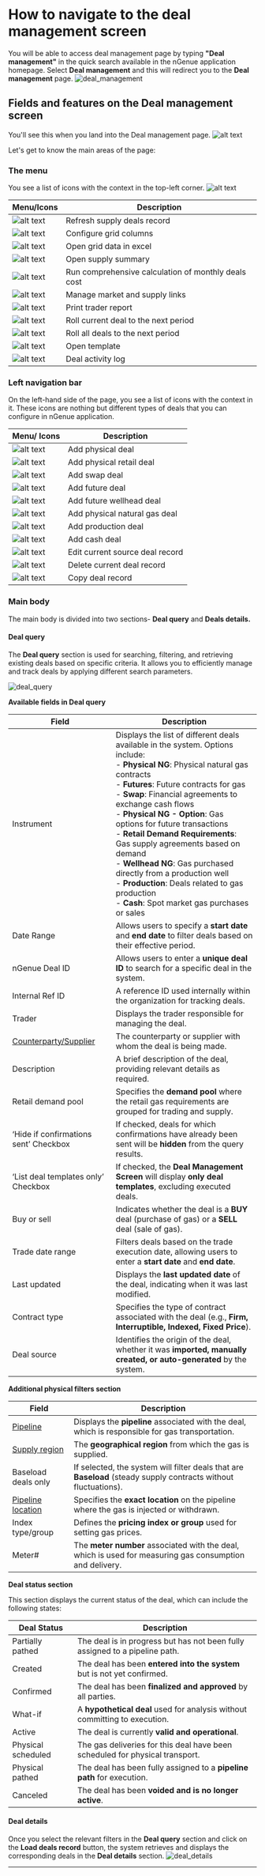 # How to navigate to the deal management screen

You will be able to access deal management page by typing **"Deal management"** in the quick search available in the nGenue application homepage. Select **Deal management** and this will redirect you to the **Deal management** page.
![deal_management](./images/configure_deal_1.png)

## Fields and features on the Deal management screen

You'll see this when you land into the Deal management page.
![alt text](./images/deal_management_1.png)

Let's get to know the main areas of the page:

### The menu

You see a list of icons with the context in the top-left corner.
![alt text](./images/deal_management_2.png)

| Menu/Icons | Description |
| ----------- | ----------- |
| ![alt text](./images/icons/icon_1.png) | Refresh supply deals record |
| ![alt text](./images/icons/icon_2.png) | Configure grid columns |
| ![alt text](./images/icons/icon_3.png) | Open grid data in excel |
| ![alt text](./images/icons/icon_4.png) | Open supply summary |
| ![alt text](./images/icons/icon_5.png) | Run comprehensive calculation of monthly deals cost |
| ![alt text](./images/icons/icon_6.png) | Manage market and supply links |
| ![alt text](./images/icons/icon_7.png) | Print trader report |
| ![alt text](./images/icons/icon_8.png) | Roll current deal to the next period |
| ![alt text](./images/icons/icon_9.png) | Roll all deals to the next period |
| ![alt text](./images/icons/icon_10.png) | Open template |
| ![alt text](./images/icons/icon_11.png) | Deal activity log |

### Left navigation bar

On the left-hand side of the page, you see a list of icons with the context in it. These icons are nothing but different types of deals that you can configure in nGenue application.

| Menu/ Icons | Description |
| ----------- | ----------- |
| ![alt text](./images/icons/icon_12.png) | Add physical deal |
| ![alt text](./images/icons/icon_13.png) | Add physical retail deal |
| ![alt text](./images/icons/icon_14.png) | Add swap deal |
| ![alt text](./images/icons/icon_15.png) | Add future deal |
| ![alt text](./images/icons/icon_16.png) | Add future wellhead deal |
| ![alt text](./images/icons/icon_17.png) | Add physical natural gas deal |
| ![alt text](./images/icons/icon_18.png) | Add production deal |
| ![alt text](./images/icons/icon_19.png) | Add cash deal |
| ![alt text](./images/icons/icon_20.png) | Edit current source deal record |
| ![alt text](./images/icons/icon_21.png) | Delete current deal record |
| ![alt text](./images/icons/icon_22.png) | Copy deal record |

### Main body

The main body is divided into two sections- **Deal query** and **Deals details.** 

#### Deal query

The **Deal query** section is used for searching, filtering, and retrieving existing deals based on specific criteria. It allows you to efficiently manage and track deals by applying different search parameters.

![deal_query](./images/configure_deal_2.png)

**Available fields in Deal query**

| Field | Description |
|------------|------------|
| Instrument | Displays the list of different deals available in the system. Options include: <br> - **Physical NG**: Physical natural gas contracts <br> - **Futures**: Future contracts for gas <br> - **Swap**: Financial agreements to exchange cash flows <br> - **Physical NG - Option**: Gas options for future transactions <br> - **Retail Demand Requirements**: Gas supply agreements based on demand <br> - **Wellhead NG**: Gas purchased directly from a production well <br> - **Production**: Deals related to gas production <br> - **Cash**: Spot market gas purchases or sales |
| Date Range | Allows users to specify a **start date** and **end date** to filter deals based on their effective period. |
| nGenue Deal ID | Allows users to enter a **unique deal ID** to search for a specific deal in the system. |
| Internal Ref ID | A reference ID used internally within the organization for tracking deals. |
| Trader | Displays the trader responsible for managing the deal. |
| [Counterparty/Supplier](../getting_started/counterparty/create_counterparty.md) | The counterparty or supplier with whom the deal is being made. |
| Description | A brief description of the deal, providing relevant details as required. |
| Retail demand pool | Specifies the **demand pool** where the retail gas requirements are grouped for trading and supply. |
| ‘Hide if confirmations sent’ Checkbox | If checked, deals for which confirmations have already been sent will be **hidden** from the query results. |
| ‘List deal templates only’ Checkbox | If checked, the **Deal Management Screen** will display **only deal templates**, excluding executed deals. |
| Buy or sell | Indicates whether the deal is a **BUY** deal (purchase of gas) or a **SELL** deal (sale of gas). |
| Trade date range | Filters deals based on the trade execution date, allowing users to enter a **start date** and **end date**. |
| Last updated | Displays the **last updated date** of the deal, indicating when it was last modified. |
| Contract type | Specifies the type of contract associated with the deal (e.g., **Firm, Interruptible, Indexed, Fixed Price**). |
| Deal source | Identifies the origin of the deal, whether it was **imported, manually created, or auto-generated** by the system. |

**Additional physical filters section**

| Field | Description |
|------------|------------|
| [Pipeline](../getting_started/configure_pipeline.md) | Displays the **pipeline** associated with the deal, which is responsible for gas transportation. |
| [Supply region](../getting_started/configure_supply_region.md) | The **geographical region** from which the gas is supplied. |
| Baseload deals only | If selected, the system will filter deals that are **Baseload** (steady supply contracts without fluctuations). |
| [Pipeline location](../getting_started/configure_pipeline.md#step-2-create-a-new-pipeline-record) | Specifies the **exact location** on the pipeline where the gas is injected or withdrawn. |
| Index type/group | Defines the **pricing index or group** used for setting gas prices. |
| Meter# | The **meter number** associated with the deal, which is used for measuring gas consumption and delivery. |

**Deal status section**

This section displays the current status of the deal, which can include the following states:

| Deal Status | Description |
|------------|------------|
| Partially pathed | The deal is in progress but has not been fully assigned to a pipeline path. |
| Created | The deal has been **entered into the system** but is not yet confirmed. |
| Confirmed | The deal has been **finalized and approved** by all parties. |
| What-if | A **hypothetical deal** used for analysis without committing to execution. |
| Active | The deal is currently **valid and operational**. |
| Physical scheduled | The gas deliveries for this deal have been scheduled for physical transport. |
| Physical pathed | The deal has been fully assigned to a **pipeline path** for execution. |
| Canceled | The deal has been **voided and is no longer active**. |

#### Deal details

Once you select the relevant filters in the **Deal query** section and click on the **Load deals record** button, the system retrieves and displays the corresponding deals in the **Deal details** section.
![deal_details](./images/configure_deal_3.png)

---